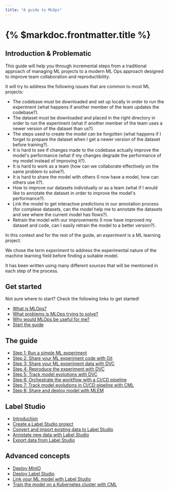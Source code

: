 ```yaml
---
title: "A guide to MLOps"
---
```


# {% $markdoc.frontmatter.title %}

## Introduction & Problematic

This guide will help you through incremental steps from a traditional approach of managing ML projects to a modern ML Ops approach designed to improve team collaboration and reproductibility.

It will try to address the following issues that are common to most ML projects:

- The codebase must be downloaded and set up locally in order to run the experiment (what happens if another member of the team updates the codebase?).
- The dataset must be downloaded and placed in the right directory in order to run the experiment (what if another member of the team uses a newer version of the dataset than us?).
- The steps used to create the model can be forgotten (what happens if I forget to prepare the dataset when I get a newer version of the dataset before training?).
- It is hard to see if changes made to the codebase actually improve the model's performance (what if my changes degrade the performance of my model instead of improving it?).
- It is hard to work as a team (how can we collaborate effectively on the same problem to solve?).
- It is hard to share the model with others (I now have a model, how can others use it?).
- How to improve our datasets individually or as a team (what if I would like to annotate the dataset in order to improve the model's performance?).
- Link the model to get interactive predictions in our annotation process (for complexe datasets, can the model help me to annotate the datasets and see where the current model has flows?).
- Retrain the model with our improvements (I now have improved my dataset and code, can I easily retrain the model to a better version?).

In this context and for the rest of the guide, an _experiment_ is a ML learning project.

We chose the term _experiment_ to address the experimental nature of the machine learning field before finding a suitable model.

It has been written using many different sources that will be mentioned in each step of the process.

## Get started

Not sure where to start? Check the following links to get started!

- [What is MLOps?](/get-started/what-is-mlops)
- [What problems is MLOps trying to solve?](/get-started/what-problems-is-mlops-trying-to-solve)
- [Why would MLOps be useful for me?](/get-started/why-would-mlops-be-useful-for-me)
- [Start the guide](#the-guide)

## The guide

- [Step 1: Run a simple ML experiment](/the-guide/step-1-run-a-simple-ml-experiment)
- [Step 2: Share your ML experiment code with Git](/the-guide/step-2-share-your-ml-experiment-code-with-git)
- [Step 3: Share your ML experiment data with DVC](/the-guide/step-3-share-your-ml-experiment-data-with-dvc)
- [Step 4: Reproduce the experiment with DVC](/the-guide/step-4-reproduce-the-experiment-with-dvc)
- [Step 5: Track model evolutions with DVC](/the-guide/step-5-track-model-evolutions-with-dvc)
- [Step 6: Orchestrate the workflow with a CI/CD pipeline](/the-guide/step-6-orchestrate-the-workflow-with-a-cicd-pipeline)
- [Step 7: Track model evolutions in CI/CD pipeline with CML](/the-guide/step-7-track-model-evolutions-in-cicd-pipeline-with-cml)
- [Step 8: Share and deploy model with MLEM](/the-guide/step-8-share-and-deploy-model-with-mlem)

## Label Studio

- [Introduction](/label-studio/introduction)
- [Create a Label Studio project](/label-studio/create-a-label-studio-project)
- [Convert and import existing data to Label Studio](/label-studio/convert-and-import-existing-data-to-label-studio)
- [Annotate new data with Label Studio](/label-studio/annotate-new-data-with-label-studio)
- [Export data from Label Studio](/label-studio/export-data-from-label-studio)

## Advanced concepts

- [Deploy MinIO](/advanced-concepts/deploy-minio)
- [Deploy Label Studio](/advanced-concepts/deploy-label-studio)
- [Link your ML model with Label Studio](/advanced-concepts/link-your-ml-model-with-label-studio)
- [Train the model on a Kubernetes cluster with CML](/advanced-concept)
